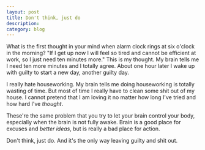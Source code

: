 ```yaml
---
layout: post
title: Don't think, just do
description: 
category: blog
---
```



What is the first thought in your mind when alarm clock rings at six o'clock in the morning? "If I get up now I will feel so tired and cannot be efficient at work, so I just need ten minutes more."  This is my thought. My brain tells me I need ten more minutes and I totally agree. About one hour later I wake up with guilty to start a new day, another guilty day.


I really hate houseworking. My brain tells me doing houseworking is totally wasting of time. But most of time I really have to clean some shit out of my house. I cannot pretend that I am loving it no matter how long I've tried and how hard I've *thought*.

These're the same problem that you try to let your brain control your body, especially when the brain is not fully awake. Brain is a good place for excuses and *better ideas*, but is really a bad place for action.

Don't think, just do. And it's the only way leaving guilty and shit out.



